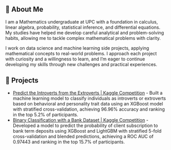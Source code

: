## 👋 About Me

I am a Mathematics undergraduate at UPC with a foundation in calculus, linear algebra, probability, statistical inference, and differential equations. My studies have helped me develop careful analytical and problem-solving habits, allowing me to tackle complex mathematical problems with clarity.

I work on data science and machine learning side projects, applying mathematical concepts to real-world problems. I approach each project with curiosity and a willingness to learn, and I’m eager to continue developing my skills through new challenges and practical experiences.

## 🎯 Projects

- [Predict the Introverts from the Extroverts | Kaggle Competition](https://github.com/oriolraventost/Kaggle-Competitions/blob/main/predict-the-introverts-from-the-extroverts.ipynb) - Built a machine learning model to classify individuals as introverts or extroverts based on behavioral and personality trait data using an XGBoost model with stratified cross-validation, achieving 96.96% accuracy and ranking in the top 5.2% of participants.
- [Binary Classification with a Bank Dataset | Kaggle Competition]() - Developed a model to predict the probability of client subscription to bank term deposits using XGBoost and LightGBM with stratified 5-fold cross-validation and blended predictions, achieving a ROC AUC of 0.97443 and ranking in the top 15.7% of participants.
  

<!--
**oriolraventost/oriolraventost** is a ✨ _special_ ✨ repository because its `README.md` (this file) appears on your GitHub profile.

Here are some ideas to get you started:

- 🔭 I’m currently working on ...
- 🌱 I’m currently learning ...
- 👯 I’m looking to collaborate on ...
- 🤔 I’m looking for help with ...
- 💬 Ask me about ...
- 📫 How to reach me: ...
- 😄 Pronouns: ...
- ⚡ Fun fact: ...
-->
